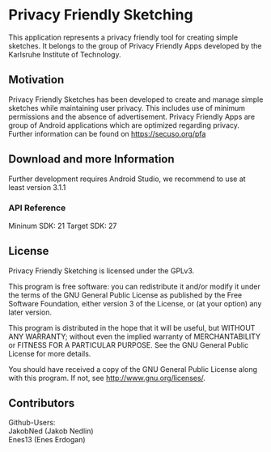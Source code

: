 ﻿# Privacy Friendly Sketching

This application represents a privacy friendly tool for creating simple sketches. It belongs to the group of Privacy Friendly Apps developed by the Karlsruhe Institute of Technology.

## Motivation

Privacy Friendly Sketches has been developed to create and manage simple sketches while maintaining user privacy. This includes use of minimum permissions and the absence of advertisement.
Privacy Friendly Apps are group of Android applications which are optimized regarding privacy. Further information can be found on https://secuso.org/pfa

## Download and more Information

Further development requires Android Studio, we recommend to use at least version 3.1.1
 
### API Reference

Mininum SDK: 21
Target SDK: 27 

## License

Privacy Friendly Sketching is licensed under the GPLv3.

This program is free software: you can redistribute it and/or modify it under the terms of the GNU General Public License as published by the Free Software Foundation, either version 3 of the License, or (at your option) any later version.

This program is distributed in the hope that it will be useful, but WITHOUT ANY WARRANTY; without even the implied warranty of MERCHANTABILITY or FITNESS FOR A PARTICULAR PURPOSE. See the GNU General Public License for more details.

You should have received a copy of the GNU General Public License along with this program. If not, see http://www.gnu.org/licenses/.

## Contributors

Github-Users: <br />
JakobNed (Jakob Nedlin)<br />
Enes13 (Enes Erdogan)